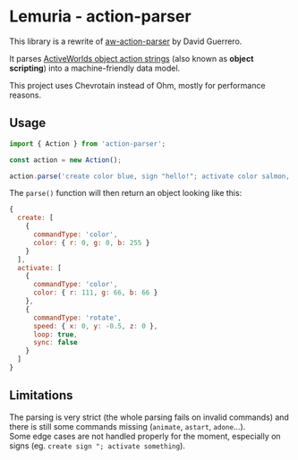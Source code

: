 # Lemuria - action-parser

This library is a rewrite of [aw-action-parser](https://github.com/Heldroe/aw-action-parser) by David Guerrero.

It parses [ActiveWorlds object action strings](http://wiki.activeworlds.com/index.php?title=Object_scripting) (also known as **object scripting**) into a machine-friendly data model.

This project uses Chevrotain instead of Ohm, mostly for performance reasons.

## Usage

```js
import { Action } from 'action-parser';

const action = new Action();

action.parse('create color blue, sign "hello!"; activate color salmon, rotate -.5 loop nosync');
```

The `parse()` function will then return an object looking like this:

```js
{
  create: [
    {
      commandType: 'color',
      color: { r: 0, g: 0, b: 255 }
    }
  ],
  activate: [
    {
      commandType: 'color',
      color: { r: 111, g: 66, b: 66 }
    },
    {
      commandType: 'rotate',
      speed: { x: 0, y: -0.5, z: 0 },
      loop: true,
      sync: false
    }
  ]
}
```

## Limitations

The parsing is very strict (the whole parsing fails on invalid commands) and there is still some commands missing (`animate`, `astart`, `adone`...). \
Some edge cases are not handled properly for the moment, especially on signs (eg. `create sign "; activate something`).
